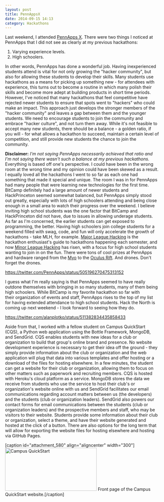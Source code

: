 ```yaml
---
layout: post
title: PennAppsX
date: 2014-09-15 14:13
category: Hackathons
---
```


Last weekend, I attended [PennApps X](http://pennapps.com/). There were two things I noticed at PennApps that I did not see as clearly at my previous hackathons:

1. Varying experience levels.
2. High schoolers.

In other words, PennApps has done a wonderful job. Having inexperienced students attend is vital for not only growing the "hacker community", but also for allowing these students to develop their skills. Many students use hackathons as a means for picking up something new - for attendees with experience, this turns out to become a routine in which many polish their skills and become more adept at building products in short time periods. However, I've noticed that many hackathons that feel competitive have rejected newer students to ensure that spots went to "hackers" who could make an impact. This approach just develops the stronger members of the "hacker community" and leaves a gap between them and the younger students. We need to encourage students to join the community and embrace "hacker culture", and not turn them away. While it's not feasible to accept many new students, there should be a balance - a golden ratio, if you will - for what allows a hackathon to succeed, maintain a certain level of competition, and still provide new students the chance to join the community.

**Disclaimer:** *I'm not saying PennApps necessarily achieved that ratio and I'm not saying there wasn't such a balance at my previous hackathons.* Everything is based off one's perspective. I could have been in the wrong room at the wrong time and my opinion could have been skewed as a result. I equally loved all the hackathons I went to so far as each one had something that made it special and unique. The room I was in for PennApps had many people that were learning new technologies for the first time. BitCamp definitely had a large amount of newer students and HackPrinceton seemed somewhat balanced, but PennApps simply stood out greatly, especially with lots of high schoolers attending and being close enough in a small area to watch their progress over the weekend. I believe inviting high school students was the one factor that BitCamp and HackPrinceton did not have, due to issues in allowing underage students. As far as I'm concerned, the earlier students can get exposed to programming, the better. Having high schoolers join college students for a weekend filled with swag, code, and fun will only accelerate the growth of hackathons - take MLH, for example. [Major League Hacking](http://mlh.io/) is the hackathon enthusiast's guide to hackathons happening each semester, and now [Minor League Hacking](http://minorleaguehacking.com/) has risen, with a focus for high school students wanting to join in on the fun. There were tons of cool prizes at PennApps and hardware ranged from the [Myo](https://www.thalmic.com/en/myo/) to the [Oculus Rift](http://www.oculusvr.com/). And drones. Don't forget the drones.

https://twitter.com/PennApps/status/505196270475313152

I guess what I'm really saying is that PennApps seemed to have really outdone themselves with bringing in so many students, many of them being high schoolers. While BitCamp is my favorite hackathon so far with their organization of events and staff, PennApps rises to the top of my list for having extended attendance to high school students. Hack the North is coming up next weekend - I look forward to seeing how they do.

https://twitter.com/alanplotko/status/511382834435858433

Aside from that, I worked with a fellow student on Campus QuickStart (CQS), a Python web application using the Bottle Framework, MongoDB, and SendGrid. CQS enables students with new ideas for a club or organization to build that group's online brand and presence. No website development experience is necessary to get their idea off the ground - they simply provide information about the club or organization and the web application will plug that data into various templates and offer hosting or a download of the files for hosting elsewhere. In a few minutes, the student can get a website for their club or organization, allowing them to focus on other matters such as paperwork and recruiting members. CQS is hosted with Heroku's cloud platform as a service. MongoDB stores the data we receive from students who use the service to host their club's or organization's website online with us and SendGrid facilitates our email communications regarding account matters between us (the developers) and the students (club or organization leaders). SendGrid also powers our contact forms for email communications between the students (club or organization leaders) and the prospective members and staff, who may be visitors to their website. Students provide some information about their club or organization, select a theme, and have their website generated and hosted at the click of a button. There are also options for the long term that will allow for exporting the website files for hosting elsewhere and hosting via GitHub Pages.

[caption id="attachment_580" align="aligncenter" width="300"]<a href="http://alanplotko.com/wp-content/uploads/2014/09/campus-quickstart.png" target="_blank"><img class="wp-image-580 size-medium" src="http://alanplotko.com/wp-content/uploads/2014/09/campus-quickstart-300x141.png" alt="Campus QuickStart" width="300" height="141" /></a> Front page of the Campus QuickStart website.[/caption]